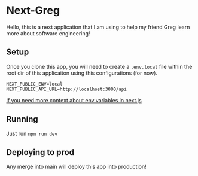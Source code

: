 # Next-Greg

Hello, this is a next application that I am using to help my friend Greg learn more about
software engineering!

## Setup
Once you clone this app, you will need to create a `.env.local` file within the root dir
of this applicaiton using this configurations (for now).
```
NEXT_PUBLIC_ENV=local
NEXT_PUBLIC_API_URL=http://localhost:3000/api
```
[If you need more context about env variables in next.js](https://nextjs.org/docs/basic-features/environment-variables)


## Running
Just run `npm run dev`

## Deploying to prod
Any merge into main will deploy this app into production!